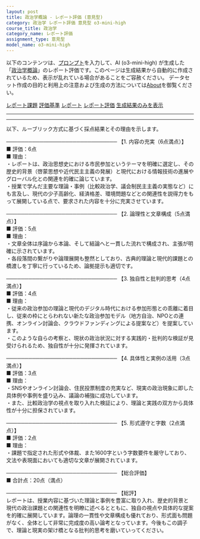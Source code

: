 ```yaml
---
layout: post
title: 政治学概論 - レポート評価 (意見型)
category: 政治学 レポート評価 意見型 o3-mini-high
course_title: 政治学
category_name: レポート評価
assignment_type: 意見型
model_name: o3-mini-high
---
```


以下のコンテンツは、[プロンプト](https://github.com/takedatoshiyuki/synthetic_assignments/tree/main/generated/政治学/o3-mini-high/prompt_レポート評価-意見型.md)を入力して、AI (o3-mini-high) が生成した「[政治学概論](/contents/政治学/)」のレポート評価です。このページは生成結果から自動的に作成されているため、表示が乱れている場合があることをご容赦ください。
データセット作成の目的と利用上の注意および生成の方法については[About](/About)を御覧ください。

[レポート課題](../レポート課題-意見型)
[評価基準](../評価基準-意見型)
[レポート](../レポート-意見型)
[レポート評価](../レポート評価-意見型)
[生成結果のみを表示](https://github.com/takedatoshiyuki/synthetic_assignments/tree/main/generated/政治学/o3-mini-high/レポート評価-意見型.md)
  

***
***
  
以下、ルーブリック方式に基づく採点結果とその理由を示します。

──────────────────────────────
【1. 内容の充実（6点満点）】  
■ 評価：6点  
■ 理由：  
・レポートは、政治思想史における市民参加というテーマを明確に選定し、その歴史的背景（啓蒙思想や近代民主主義の発展）と現代における情報技術の進展やグローバル化との関連を的確に論じています。  
・授業で学んだ主要な理論・事例（比較政治学、議会制民主主義の実態など）にも言及し、現代の少子高齢化、経済格差、環境問題などとの関連性を説得力をもって展開している点で、要求された内容を十分に充実させています。

──────────────────────────────
【2. 論理性と文章構成（5点満点）】  
■ 評価：5点  
■ 理由：  
・文章全体は序論から本論、そして結論へと一貫した流れで構成され、主張が明確に示されています。  
・各段落間の繋がりや論理展開も整然としており、古典的理論と現代的課題との橋渡しを丁寧に行っているため、論拠提示も適切です。

──────────────────────────────
【3. 独自性と批判的思考（4点満点）】  
■ 評価：4点  
■ 理由：  
・従来の政治参加の理論と現代のデジタル時代における参加形態との乖離に着目し、従来の枠にとらわれない新たな政治参加モデル（地方自治、NPOとの連携、オンライン討論会、クラウドファンディングによる提案など）を提案しています。  
・このような自らの考察と、現状の政治状況に対する実践的・批判的な検証が見受けられるため、独自性が十分に発揮されています。

──────────────────────────────
【4. 具体性と実例の活用（3点満点）】  
■ 評価：3点  
■ 理由：  
・SNSやオンライン討論会、住民投票制度の充実など、現実の政治現象に即した具体例や事例を盛り込み、議論の補強に成功しています。  
・また、比較政治学の視点を取り入れた検証により、理論と実践の双方から具体性が十分に担保されています。

──────────────────────────────
【5. 形式遵守と字数（2点満点）】  
■ 評価：2点  
■ 理由：  
・課題で指定された形式や体裁、また1600字という字数要件を厳守しており、文法や表現面においても適切な文章が展開されています。

──────────────────────────────
【総合評価】  
■ 合計点：20点（満点）

──────────────────────────────
【総評】  
レポートは、授業内容に基づいた理論と事例を豊富に取り入れ、歴史的背景と現代の政治課題との関連性を明瞭に述べるとともに、独自の視点や具体的な提案を的確に展開しています。論理の一貫性や文章構成も優れており、形式面も問題がなく、全体として非常に完成度の高い論考となっています。今後もこの調子で、理論と現実の架け橋となる批判的思考を磨いていってください。
